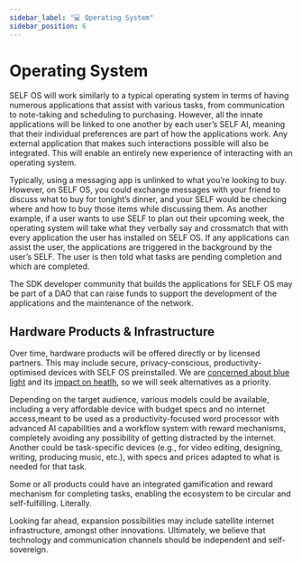 ```yaml
---
sidebar_label: "💻 Operating System"
sidebar_position: 6
---
```


# Operating System

SELF OS will work similarly to a typical operating system in terms of having numerous applications that assist with various tasks, from communication to note-taking and scheduling to purchasing. However, all the innate applications will be linked to one another by each user’s SELF AI, meaning that their individual preferences are part of how the applications work. Any external application that makes such interactions possible will also be integrated. This will enable an entirely new experience of interacting with an operating system.

Typically, using a messaging app is unlinked to what you’re looking to buy. However, on SELF OS, you could exchange messages with your friend to discuss what to buy for tonight’s dinner, and your SELF would be checking where and how to buy those items while discussing them. As another example, if a user wants to use SELF to plan out their upcoming week, the operating system will take what they verbally say and crossmatch that with every application the user has installed on SELF OS. If any applications can assist the user, the applications are triggered in the background by the user’s SELF. The user is then told what tasks are pending completion and which are completed.

The SDK developer community that builds the applications for SELF OS may be part of a DAO that can raise funds to support the development of the applications and the maintenance of the network.

## Hardware Products & Infrastructure

Over time, hardware products will be offered directly or by licensed partners. This may include secure, privacy-conscious, productivity-optimised devices with SELF OS preinstalled. We are [concerned about blue light](https://www.health.harvard.edu/staying-healthy/blue-light-has-a-dark-side) and its [impact on heatlh](https://www.healthline.com/health/what-is-blue-light), so we will seek alternatives as a priority.

Depending on the target audience, various models could be available, including a very affordable device with budget specs and no internet access,meant to be used as a productivity-focused word processor with advanced AI capabilities and a workflow system with reward mechanisms, completely avoiding any possibility of getting distracted by the internet. Another could be task-specific devices (e.g., for video editing, designing, writing, producing music, etc.), with specs and prices adapted to what is needed for that task.

Some or all products could have an integrated gamification and reward mechanism for completing tasks, enabling the ecosystem to be circular and self-fulfilling. Literally.

Looking far ahead, expansion possibilities may include satellite internet infrastructure, amongst other innovations. Ultimately, we believe that technology and communication channels should be independent and self-sovereign.
